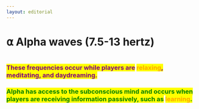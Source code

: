 ```yaml
---
layout: editorial
---
```


# ⍺ Alpha waves (7.5-13 hertz)

<figure><img src="../../../../../../.gitbook/assets/pexels-btgl-♡-18339965.jpg" alt=""><figcaption></figcaption></figure>

### <mark style="color:purple;">These frequencies occur while players are</mark> <mark style="color:orange;">relaxing</mark><mark style="color:purple;">, meditating, and daydreaming.</mark>&#x20;

### <mark style="color:green;">Alpha has access to the subconscious mind and occurs when players are receiving information passively, such as</mark> <mark style="color:orange;">learning</mark><mark style="color:green;">.</mark>
